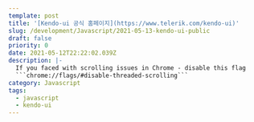```yaml
---
template: post
title: '[Kendo-ui 공식 홈페이지](https://www.telerik.com/kendo-ui)'
slug: /development/Javascript/2021-05-13-kendo-ui-public
draft: false
priority: 0
date: 2021-05-12T22:22:02.039Z
description: |-
  If you faced with scrolling issues in Chrome - disable this flag 
  ```chrome://flags/#disable-threaded-scrolling```
category: Javascript
tags:
  - javascript
  - kendo-ui
---
```


